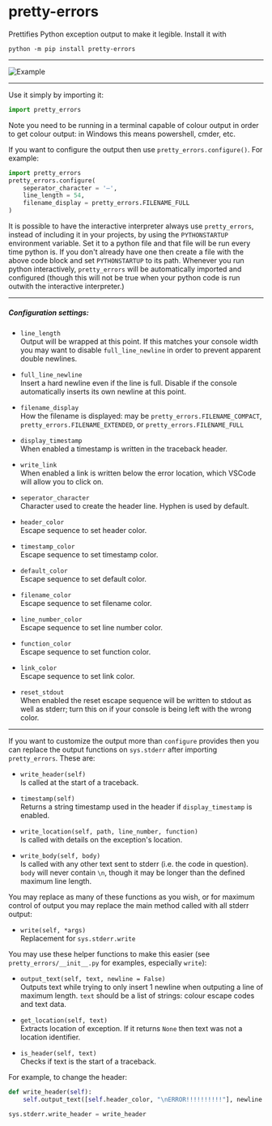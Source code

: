 # pretty-errors

Prettifies Python exception output to make it legible. Install it with
```
python -m pip install pretty-errors
```
---
![Example](https://i.imgur.com/0jpEqob.png)

---
Use it simply by importing it:
```python
import pretty_errors
```
Note you need to be running in a terminal capable of colour output in order to get colour output: in Windows
this means powershell, cmder, etc.

If you want to configure the output then use `pretty_errors.configure()`.  For example:
```python
import pretty_errors
pretty_errors.configure(
    seperator_character = '—',
    line_length = 54,
    filename_display = pretty_errors.FILENAME_FULL
)
```

It is possible to have the interactive interpreter always use `pretty_errors`, instead of including it in your projects, by using the `PYTHONSTARTUP` environment variable.  Set it to a python file and that file will be run every time python is.  If you don't already have one then create a file with the above code block and set `PYTHONSTARTUP` to its path.  Whenever you run python interactively, `pretty_errors` will be automatically imported and configured (though this will not be true when your python code is run outwith the interactive interpreter.)

---

##### Configuration settings:
* `line_length`<br>
Output will be wrapped at this point.  If this matches your console width you may want to disable `full_line_newline` in order to prevent apparent double newlines.

* `full_line_newline`<br>
Insert a hard newline even if the line is full.  Disable if the console automatically inserts its own newline at this point.

* `filename_display`<br>
How the filename is displayed: may be `pretty_errors.FILENAME_COMPACT`, `pretty_errors.FILENAME_EXTENDED`, or `pretty_errors.FILENAME_FULL`

* `display_timestamp`<br>
When enabled a timestamp is written in the traceback header.

* `write_link`<br>
When enabled a link is written below the error location, which VSCode will allow you to click on.

* `seperator_character`<br>
Character used to create the header line.  Hyphen is used by default.

* `header_color`<br>
Escape sequence to set header color.

* `timestamp_color`<br>
Escape sequence to set timestamp color.

* `default_color`<br>
Escape sequence to set default color.

* `filename_color`<br>
Escape sequence to set filename color.

* `line_number_color`<br>
Escape sequence to set line number color.

* `function_color`<br>
Escape sequence to set function color.

* `link_color`<br>
Escape sequence to set link color.

* `reset_stdout`<br>
When enabled the reset escape sequence will be written to stdout as well as stderr; turn this on if your console is being left with the wrong color.

---

If you want to customize the output more than `configure` provides then you can replace the output functions
on `sys.stderr` after importing `pretty_errors`.  These are:

* `write_header(self)`<br>
Is called at the start of a traceback.

* `timestamp(self)`<br>
Returns a string timestamp used in the header if `display_timestamp` is enabled.

* `write_location(self, path, line_number, function)`<br>
Is called with details on the exception's location.

* `write_body(self, body)`<br>
Is called with any other text sent to stderr (i.e. the code in question).  `body` will never contain `\n`, though
it may be longer than the defined maximum line length.


You may replace as many of these functions as you wish, or for maximum control of output you may replace the main
method called with all stderr output:

* `write(self, *args)`<br>
Replacement for `sys.stderr.write`


You may use these helper functions to make this easier (see `pretty_errors/__init__.py` for examples, especially `write`):


* `output_text(self, text, newline = False)`<br>
Outputs text while trying to only insert 1 newline when outputing a line of maximum length.  `text` should be a
list of strings: colour escape codes and text data.

* `get_location(self, text)`<br>
Extracts location of exception.  If it returns `None` then text was not a location identifier.

* `is_header(self, text)`<br>
Checks if text is the start of a traceback.


For example, to change the header:
```python
def write_header(self):
    self.output_text([self.header_color, "\nERROR!!!!!!!!!!"], newline = True)

sys.stderr.write_header = write_header
```

